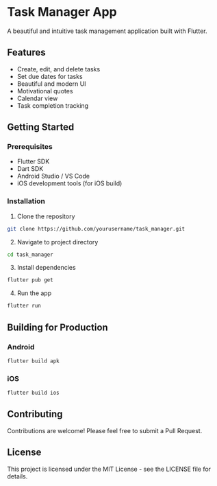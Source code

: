 # Task Manager App

A beautiful and intuitive task management application built with Flutter.

## Features

- Create, edit, and delete tasks
- Set due dates for tasks
- Beautiful and modern UI
- Motivational quotes
- Calendar view
- Task completion tracking

## Getting Started

### Prerequisites

- Flutter SDK
- Dart SDK
- Android Studio / VS Code
- iOS development tools (for iOS build)

### Installation

1. Clone the repository
```bash
git clone https://github.com/yourusername/task_manager.git
```

2. Navigate to project directory
```bash
cd task_manager
```

3. Install dependencies
```bash
flutter pub get
```

4. Run the app
```bash
flutter run
```

## Building for Production

### Android
```bash
flutter build apk
```

### iOS
```bash
flutter build ios
```

## Contributing

Contributions are welcome! Please feel free to submit a Pull Request.

## License

This project is licensed under the MIT License - see the LICENSE file for details.

